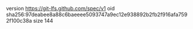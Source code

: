 version https://git-lfs.github.com/spec/v1
oid sha256:97deabee8a88c6baeeee5093747a9ec12e938892b2fb2f916afa7592f100c38a
size 144
